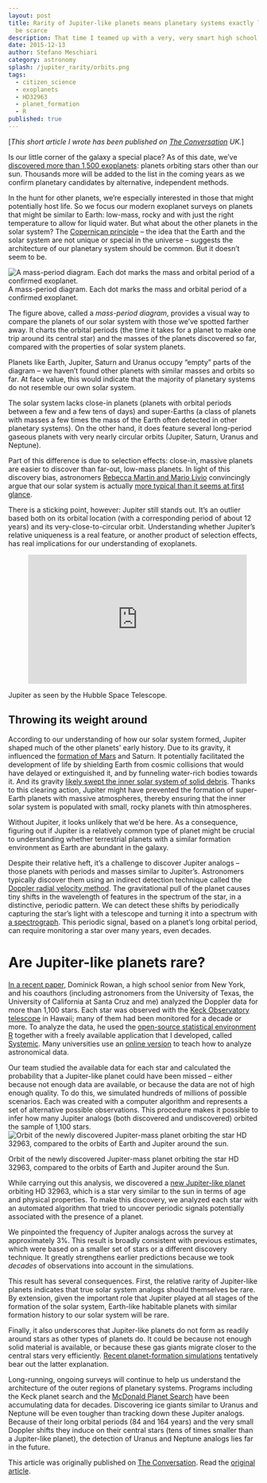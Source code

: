 ```yaml
---
layout: post
title: Rarity of Jupiter-like planets means planetary systems exactly like ours may
  be scarce
description: That time I teamed up with a very, very smart high school student.
date: 2015-12-13
author: Stefano Meschiari
category: astronomy
splash: /jupiter_rarity/orbits.png
tags:
  - citizen_science
  - exoplanets
  - HD32963
  - planet_formation
  - R
published: true
---
```

[<em>This short article I wrote has been published on <a href="https://theconversation.com/rarity-of-jupiter-like-planets-means-planetary-systems-exactly-like-ours-may-be-scarce-52116" target="_blank">The Conversation</a>  UK.</em>]

Is our little corner of the galaxy a special place? As of this date, we’ve <a href="http://exoplanets.org">discovered more than 1,500 exoplanets</a>: planets orbiting stars other than our sun. Thousands more will be added to the list in the coming years as we confirm planetary candidates by alternative, independent methods.

In the hunt for other planets, we’re especially interested in those that might potentially host life. So we focus our modern exoplanet surveys on planets that might be similar to Earth: low-mass, rocky and with just the right temperature to allow for liquid water. But what about the other planets in the solar system? The <a href="https://en.wikipedia.org/wiki/Copernican_principle">Copernican principle</a> – the idea that the Earth and the solar system are not unique or special in the universe – suggests the architecture of our planetary system should be common. But it doesn’t seem to be.

<!--more-->

<img src="https://62e528761d0685343e1c-f3d1b99a743ffa4142d9d7f1978d9686.ssl.cf2.rackcdn.com/files/105306/width668/image-20151210-7425-1kd373r.png" alt="A mass-period diagram. Each dot marks the mass and orbital period of a confirmed exoplanet." />
<div class="caption">A mass-period diagram. Each dot marks the mass and orbital period of a confirmed exoplanet.</div>

The figure above, called a <em>mass-period diagram</em>, provides a visual way to compare the planets of our solar system with those we’ve spotted farther away. It charts the orbital periods (the time it takes for a planet to make one trip around its central star) and the masses of the planets discovered so far, compared with the properties of solar system planets.

Planets like Earth, Jupiter, Saturn and Uranus occupy “empty” parts of the diagram – we haven’t found other planets with similar masses and orbits so far. At face value, this would indicate that the majority of planetary systems do not resemble our own solar system.

The solar system lacks close-in planets (planets with orbital periods between a few and a few tens of days) and super-Earths (a class of planets with masses a few times the mass of the Earth often detected in other planetary systems). On the other hand, it does feature several long-period gaseous planets with very nearly circular orbits (Jupiter, Saturn, Uranus and Neptune).

Part of this difference is due to selection effects: close-in, massive planets are easier to discover than far-out, low-mass planets. In light of this discovery bias, astronomers <a href="http://aasnova.org/2015/09/25/how-normal-is-our-solar-system/">Rebecca Martin and Mario Livio</a> convincingly argue that our solar system is actually <a href="http://dx.doi.org/10.1088/0004-637X/810/2/105">more typical than it seems at first glance</a>.

There is a sticking point, however: Jupiter still stands out. It’s an outlier based both on its orbital location (with a corresponding period of about 12 years) and its very-close-to-circular orbit. Understanding whether Jupiter’s relative uniqueness is a real feature, or another product of selection effects, has real implications for our understanding of exoplanets.
<figure><iframe src="https://www.youtube.com/embed/3afEX8a2jPg?wmode=transparent&amp;start=0" width="440" height="260" frameborder="0" allowfullscreen="allowfullscreen"></iframe></figure>
<div class="caption">Jupiter as seen by the Hubble Space Telescope.</div>

<h2>Throwing its weight around</h2>
According to our understanding of how our solar system formed, Jupiter shaped much of the other planets' early history. Due to its gravity, it influenced the <a href="http://www.sciencedaily.com/releases/2011/06/110605132437.htm">formation of Mars</a> and Saturn. It potentially facilitated the development of life by shielding Earth from cosmic collisions that would have delayed or extinguished it, and by funneling water-rich bodies towards it. And its gravity <a href="http://doi.org/10.1073/pnas.1423252112">likely swept the inner solar system of solid debris</a>. Thanks to this clearing action, Jupiter might have prevented the formation of super-Earth planets with massive atmospheres, thereby ensuring that the inner solar system is populated with small, rocky planets with thin atmospheres.

Without Jupiter, it looks unlikely that we’d be here. As a consequence, figuring out if Jupiter is a relatively common type of planet might be crucial to understanding whether terrestrial planets with a similar formation environment as Earth are abundant in the galaxy.

Despite their relative heft, it’s a challenge to discover Jupiter analogs – those planets with periods and masses similar to Jupiter’s. Astronomers typically discover them using an indirect detection technique called the <a href="https://en.wikipedia.org/wiki/Doppler_spectroscopy">Doppler radial velocity method</a>. The gravitational pull of the planet causes tiny shifts in the wavelength of features in the spectrum of the star, in a distinctive, periodic pattern. We can detect these shifts by periodically capturing the star’s light with a telescope and turning it into a spectrum with <a href="https://www2.keck.hawaii.edu/inst/hires/">a spectrograph</a>. This periodic signal, based on a planet’s long orbital period, can require monitoring a star over many years, even decades.
<h1>Are Jupiter-like planets rare?</h1>
<a href="http://arxiv.org/abs/1512.00417">In a recent paper</a>, Dominick Rowan, a high school senior from New York, and his coauthors (including astronomers from the University of Texas, the University of California at Santa Cruz and me) analyzed the Doppler data for more than 1,100 stars. Each star was observed with the <a href="http://www.keckobservatory.org/">Keck Observatory telescope</a> in Hawaii; many of them had been monitored for a decade or more. To analyze the data, he used the <a href="https://www.r-project.org">open-source statistical environment R</a> together with a freely available application that I developed, called <a href="http://www.stefanom.org/systemic">Systemic</a>. Many universities use an <a href="http://www.stefanom.org/systemic-live">online version</a> to teach how to analyze astronomical data.

Our team studied the available data for each star and calculated the probability that a Jupiter-like planet could have been missed – either because not enough data are available, or because the data are not of high enough quality. To do this, we simulated hundreds of millions of possible scenarios. Each was created with a computer algorithm and represents a set of alternative possible observations. This procedure makes it possible to infer how many Jupiter analogs (both discovered and undiscovered) orbited the sample of 1,100 stars.
<img src="https://62e528761d0685343e1c-f3d1b99a743ffa4142d9d7f1978d9686.ssl.cf2.rackcdn.com/files/105134/width668/image-20151209-15552-1nqxyfv.png" alt="Orbit of the newly discovered Jupiter-mass planet orbiting the star HD 32963, compared to the orbits of Earth and Jupiter around the sun." />
<div class="caption">Orbit of the newly discovered Jupiter-mass planet orbiting the star HD 32963, compared to the orbits of Earth and Jupiter around the Sun.</div>

While carrying out this analysis, we discovered a <a href="http://exoplanet.eu/catalog/hd_32963_b/">new Jupiter-like planet</a> orbiting HD 32963, which is a star very similar to the sun in terms of age and physical properties. To make this discovery, we analyzed each star with an automated algorithm that tried to uncover periodic signals potentially associated with the presence of a planet.

We pinpointed the frequency of Jupiter analogs across the survey at approximately 3%. This result is broadly consistent with previous estimates, which were based on a smaller set of stars or a different discovery technique. It greatly strengthens earlier predictions because we took <em>decades</em> of observations into account in the simulations.

This result has several consequences. First, the relative rarity of Jupiter-like planets indicates that true solar system analogs should themselves be rare. By extension, given the important role that Jupiter played at all stages of the formation of the solar system, Earth-like habitable planets with similar formation history to our solar system will be rare.

Finally, it also underscores that Jupiter-like planets do not form as readily around stars as other types of planets do. It could be because not enough solid material is available, or because these gas giants migrate closer to the central stars very efficiently. <a href="http://astrobites.org/2015/08/18/giant-planets-from-far-out-there/">Recent planet-formation simulations</a> tentatively bear out the latter explanation.

Long-running, ongoing surveys will continue to help us understand the architecture of the outer regions of planetary systems. Programs including the Keck planet search and the <a href="http://arxiv.org/abs/1512.02965">McDonald Planet Search</a> have been accumulating data for decades. Discovering ice giants similar to Uranus and Neptune will be even tougher than tracking down these Jupiter analogs. Because of their long orbital periods (84 and 164 years) and the very small Doppler shifts they induce on their central stars (tens of times smaller than a Jupiter-like planet), the detection of Uranus and Neptune analogs lies far in the future.

This article was originally published on <a href="http://theconversation.com">The Conversation</a>. Read the <a href="https://theconversation.com/rarity-of-jupiter-like-planets-means-planetary-systems-exactly-like-ours-may-be-scarce-52116">original article</a>.